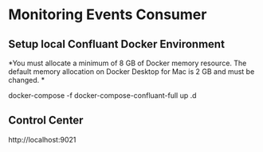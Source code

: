 # Monitoring Events Consumer

## Setup local Confluant Docker Environment

*You must allocate a minimum of 8 GB of Docker memory resource. The default memory allocation on Docker Desktop for Mac is 2 GB and must be changed. *

docker-compose -f docker-compose-confluant-full up .d


## Control Center
http://localhost:9021
